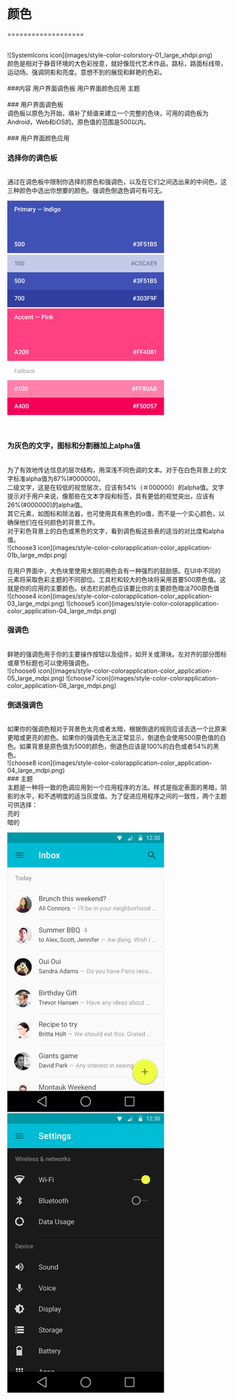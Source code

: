 # 颜色
===================

<br/>
![SystemIcons icon](images/style-color-colorstory-01_large_xhdpi.png)
<br/>
颜色是相对于静音环境的大色彩授意，就好像现代艺术作品，路标，路面标线带，运动场。强调阴影和亮度。意想不到的展现和鲜艳的色彩。
<br/>

<br/>
###内容
用户界面调色板  
用户界面颜色应用  
主题  
<br/>


<br/>
### 用户界面调色板
<br/>
调色板以原色为开始，填补了频谱来建立一个完整的色块，可用的调色板为Android，Web和iOS的。原色值的范围是500以内。
<br/>

<br/>
### 用户界面颜色应用
<br/>

<h3>选择你的调色板</h3><br/>
通过在调色板中限制你选择的原色和强调色，以及在它们之间选出来的中间色，这三种颜色中选出你想要的颜色。强调色倒退色调可有可无。
<br/>

![choose1 icon](images/style-color-colorapplication-color_application-01a_large_mdpi.png)
![choose2 icon](images/style-color-colorapplication-color_application-01b_large_mdpi.png)

<br/>
<h3>为灰色的文字，图标和分割器加上alpha值</h3><br/>
为了有效地传达信息的层次结构，用深浅不同色调的文本。对于在白色背景上的文字标准alpha值为87%(#000000)。
<br/>
二级文字，这是在较低的视觉层次，应该有54%（＃000000）的alpha值。文字提示对于用户来说，像那些在文本字段和标签，具有更低的视觉突出，应该有26%(#000000)的alpha值。
<br/>
其它元素，如图标和除法器，也可使用具有黑色的α值，而不是一个实心颜色，以确保他们在任何颜色的背景工作。
<br/>
对于彩色背景上的白色或黑色的文字，看到调色板这些表的适当的对比度和alpha值。
<br/>
![choose3 icon](images/style-color-colorapplication-color_application-01b_large_mdpi.png)
<br/>
<br/>
在用户界面中，大色块里使用大胆的用色会有一种强烈的鼓励感。在UI中不同的元素将采取色彩主题的不同部位。工具栏和较大的色块将采用首要500原色值。这就是你的应用的主要颜色。状态栏的颜色应该要比你的主要颜色暗淡700原色值
<br/>
![choose4 icon](images/style-color-colorapplication-color_application-03_large_mdpi.png)
![choose5 icon](images/style-color-colorapplication-color_application-04_large_mdpi.png)

<br/>
<h3>强调色</h3><br/>
鲜艳的强调色用于你的主要操作按钮以及组件，如开关或滑块。左对齐的部分图标或章节标题也可以使用强调色。
<br/>
![choose6 icon](images/style-color-colorapplication-color_application-05_large_mdpi.png)
![choose7 icon](images/style-color-colorapplication-color_application-08_large_mdpi.png)
<br/>
<h3>倒退强调色</h3><br/>
如果你的强调色相对于背景色太亮或者太暗，根据倒退的规则应该去选一个比原来更暗或更亮的颜色。如果你的强调色无法正常显示，倒退色会使用500原色值的白色。如果背景是原色值为500的颜色，倒退色应该是100%的白色或者54%的黑色。
<br/>
![choose8 icon](images/style-color-colorapplication-color_application-04_large_mdpi.png)
<br/>
### 主题
<br/>
主题是一种将一致的色调应用到一个应用程序的方法。样式是指定表面的黑暗，阴影的水平，和不透明度的适当灰度值。为了促进应用程序之间的一致性，两个主题可供选择：
<br/>
亮的
<br/>
暗的
<br/>

![choose9 icon](images/Style-Color-Themes-theme-01_large_mdpi.png)
![choose10 icon](images/Style-Color-Themes-theme-02_large_mdpi.png)

<br/>





